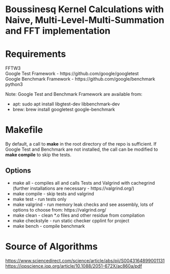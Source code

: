 # Boussinesq Kernel Calculations with Naive, Multi-Level-Multi-Summation and FFT implementation #

# Requirements #

<p>FFTW3 <br>
Google Test Framework - https://github.com/google/googletest <br>
Google Benchmark Framework - https://github.com/google/benchmark <br>
python3 <br>
</p>

<p>Note: Google Test and Benchmark Framework are available from: <br>
<ul>
  <li>apt: sudo apt install libgtest-dev libbenchmark-dev</li>
  <li>brew: brew install googletest google-benchmark</li>
</ul>
</p>

# Makefile #

By default, a call to <b>make</b> in the root directory of the repo is sufficient. If Google Test and Benchmark are not installed, the call can be modified to <b>make compile</b> to skip the tests.

## Options ## 
<p>
  <ul>
    <li>make all - compiles all and calls Tests and Valgrind with cachegrind (further installations are necessary - https://valgrind.org/)</li>
    <li>make compile - skip tests and valgrind </li>
    <li>make test - run tests only</li>
    <li>make valgrind - run memory leak checks and see assembly, lots of options to choose from: https://valgrind.org/</li>
    <li>make clean - clean *.o files and other residue from compilation </li>
    <li>make checkstyle - run static checker cpplint for project</li>
    <li>make bench - compile benchmark</li>
  </ul>
</p>

# Source of Algorithms #
https://www.sciencedirect.com/science/article/abs/pii/S0043164899001131
https://iopscience.iop.org/article/10.1088/2051-672X/ac860a/pdf
